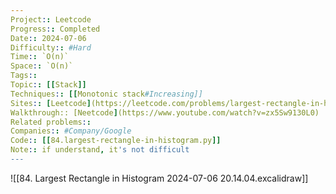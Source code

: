 ```yaml
---
Project:: Leetcode
Progress:: Completed
Date:: 2024-07-06
Difficulty:: #Hard 
Time:: `O(n)`
Space:: `O(n)`
Tags:: 
Topic:: [[Stack]]
Techniques:: [[Monotonic stack#Increasing]]
Sites:: [Leetcode](https://leetcode.com/problems/largest-rectangle-in-histogram/description/)
Walkthrough:: [Neetcode](https://www.youtube.com/watch?v=zx5Sw9130L0)
Related problems:: 
Companies:: #Company/Google
Code:: [[84.largest-rectangle-in-histogram.py]]
Note:: if understand, it's not difficult
---
```


![[84. Largest Rectangle in Histogram 2024-07-06 20.14.04.excalidraw]]